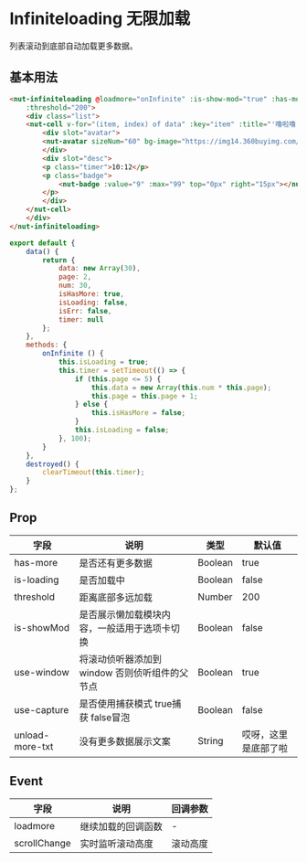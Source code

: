 # Infiniteloading 无限加载
列表滚动到底部自动加载更多数据。

## 基本用法

```html
<nut-infiniteloading @loadmore="onInfinite" :is-show-mod="true" :has-more="isHasMore" :is-loading="isLoading"
    :threshold="200">
    <div class="list">
    <nut-cell v-for="(item, index) of data" :key="item" :title="'噜啦噜'+index" sub-title="我又来送福利啦！关注之后你就会">
        <div slot="avatar">
        <nut-avatar sizeNum="60" bg-image="https://img14.360buyimg.com/imagetools/jfs/t1/130112/36/5492/38449/5f1f964cEfd6f41bf/bec836b48b55bb00.jpg" bg-icon></nut-avatar>
        </div>
        <div slot="desc">
        <p class="timer">10:12</p>
        <p class="badge">
            <nut-badge :value="9" :max="99" top="0px" right="15px"></nut-badge>
        </p>
        </div>
    </nut-cell>
    </div>
</nut-infiniteloading>
```
```javascript
export default {
    data() {
        return {
            data: new Array(30),
            page: 2,
            num: 30,
            isHasMore: true,
            isLoading: false,
            isErr: false,
            timer: null
        };
    },
    methods: {
        onInfinite () {
            this.isLoading = true;
            this.timer = setTimeout(() => {
                if (this.page <= 5) {
                    this.data = new Array(this.num * this.page);
                    this.page = this.page + 1;
                } else {
                    this.isHasMore = false;
                }
                this.isLoading = false;
            }, 100);
        }
    },
    destroyed() {
        clearTimeout(this.timer);
    }
};
```

## Prop

| 字段 | 说明 | 类型 | 默认值
|----- | ----- | ----- | -----
| has-more | 是否还有更多数据 | Boolean | true
| is-loading | 是否加载中 | Boolean | false
| threshold | 距离底部多远加载 | Number | 200
| is-showMod | 是否展示懒加载模块内容，一般适用于选项卡切换 | Boolean | false
| use-window | 将滚动侦听器添加到 window 否则侦听组件的父节点 | Boolean | true
| use-capture | 是否使用捕获模式 true捕获 false冒泡 | Boolean | false
| unload-more-txt | 没有更多数据展示文案 | String | 哎呀，这里是底部了啦

## Event

| 字段 | 说明 | 回调参数
|----- | ----- | -----
| loadmore | 继续加载的回调函数 | -
| scrollChange | 实时监听滚动高度 | 滚动高度
